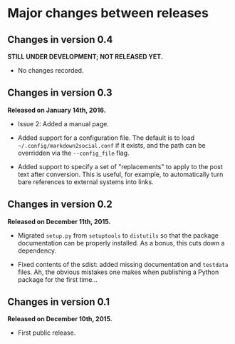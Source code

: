 Major changes between releases
==============================


Changes in version 0.4
----------------------

**STILL UNDER DEVELOPMENT; NOT RELEASED YET.**

* No changes recorded.


Changes in version 0.3
----------------------

**Released on January 14th, 2016.**

* Issue 2: Added a manual page.

* Added support for a configuration file.  The default is to load
  `~/.config/markdown2social.conf` if it exists, and the path can be
  overridden via the `--config_file` flag.

* Added support to specify a set of "replacements" to apply to the post
  text after conversion.  This is useful, for example, to automatically
  turn bare references to external systems into links.


Changes in version 0.2
----------------------

**Released on December 11th, 2015.**

* Migrated `setup.py` from `setuptools` to `distutils` so that the package
  documentation can be properly installed.  As a bonus, this cuts down a
  dependency.

* Fixed contents of the sdist: added missing documentation and `testdata`
  files.  Ah, the obvious mistakes one makes when publishing a Python
  package for the first time...


Changes in version 0.1
----------------------

**Released on December 10th, 2015.**

* First public release.
